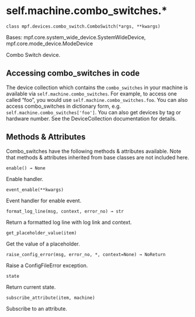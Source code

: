 
# self.machine.combo_switches.*

`class mpf.devices.combo_switch.ComboSwitch(*args, **kwargs)`

Bases: mpf.core.system_wide_device.SystemWideDevice, mpf.core.mode_device.ModeDevice

Combo Switch device.

## Accessing combo_switches in code

The device collection which contains the `combo_switches` in your machine is available via `self.machine.combo_switches`. For example, to access one called “foo”, you would use `self.machine.combo_switches.foo`. You can also access combo_switches in dictionary form, e.g. `self.machine.combo_switches['foo']`. You can also get devices by tag or hardware number. See the DeviceCollection documentation for details.

## Methods & Attributes

Combo_switches have the following methods & attributes available. Note that methods & attributes inherited from base classes are not included here.

`enable() → None`

Enable handler.

`event_enable(**kwargs)`

Event handler for enable event.

`format_log_line(msg, context, error_no) → str`

Return a formatted log line with log link and context.

`get_placeholder_value(item)`

Get the value of a placeholder.

`raise_config_error(msg, error_no, *, context=None) → NoReturn`

Raise a ConfigFileError exception.

`state`

Return current state.

`subscribe_attribute(item, machine)`

Subscribe to an attribute.


